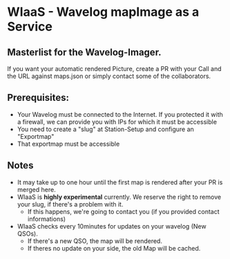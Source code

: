 # WIaaS - Wavelog mapImage as a Service

## Masterlist for the Wavelog-Imager.

If you want your automatic rendered Picture, create a PR with your Call and the URL against maps.json or simply contact some of the collaborators.

## Prerequisites:
* Your Wavelog must be connected to the Internet. If you protected it with a firewall, we can provide you with IPs for which it must be accessible
* You need to create a "slug" at Station-Setup and configure an "Exportmap"
* That exportmap must be accessible

## Notes
* It may take up to one hour until the first map is rendered after your PR is merged here.
* WIaaS is **highly experimental** currently. We reserve the right to remove your slug, if there's a problem with it.
  * If this happens, we're going to contact you (if you provided contact informations)
* WIaaS checks every 10minutes for updates on your wavelog (New QSOs).
  * If there's a new QSO, the map will be rendered.
  * If theres no update on your side, the old Map will be cached.

